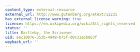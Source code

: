 ```yaml
---
content_type: external-resource
external_url: http://www.gutenberg.org/etext/11231
has_external_license_warning: true
license: https://en.wikipedia.org/wiki/All_rights_reserved
status: ''
title: Bartleby, the Scrivener
uid: eac10076-353b-4948-b75f-d0c31a5b663f
wayback_url: ''
---
```

